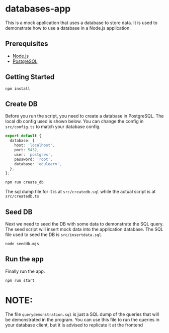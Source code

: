 # databases-app

This is a mock application that uses a database to store data. It is used to demonstrate how to use a database in a Node.js application.

## Prerequisites

- [Node.js](https://nodejs.org/en/)
- [PostgreSQL](https://www.postgresql.org/)


## Getting Started

`npm install`

## Create DB

Before you run the script, you need to create a database in PostgreSQL. The local db config used is shown below. You can change the config in `src/config.ts` to match your database config.

```ts
export default {
  database: {
    host: 'localhost',
    port: 5432,
    user: 'postgres',
    password: 'root',
    database: 'edulearn',
  },
};
```

`npm run create_db`

The sql dump file for it is at `src/createdb.sql` while the actual script is at `src/createdb.ts`

## Seed DB

Next we need to seed the DB with some data to demonstrate the SQL query. The seed script will insert mock data into the application database. The SQL file used to seed the DB is `src/insertdata.sql`.

`node seeddb.mjs`

## Run the app

Finally run the app.

`npm run start`

# NOTE:

The file `querydemonstration.sql` is just a SQL dump of the queries that will be demonstrated in the program. You can use this file to run the queries in your database client, but it is advised to replicate it at the frontend
